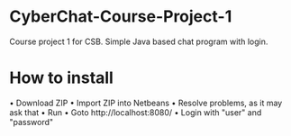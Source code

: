 # CyberChat-Course-Project-1
Course project 1 for CSB. Simple Java based chat program with login.

# How to install
• Download ZIP
• Import ZIP into Netbeans
• Resolve problems, as it may ask that
• Run
• Goto http://localhost:8080/
• Login with "user" and "password"

